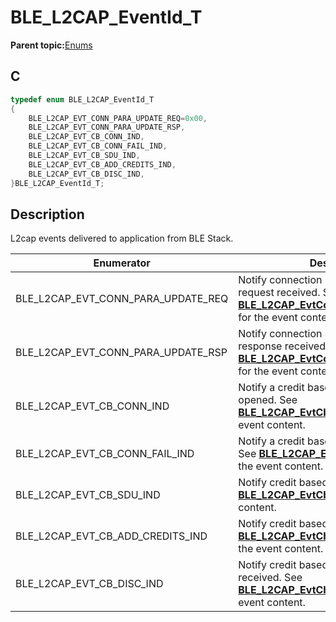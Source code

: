 # BLE\_L2CAP\_EventId\_T

**Parent topic:**[Enums](GUID-C0BF88CD-CBF9-4EA1-AC28-B1CFC0D13BE4.md)

## C

```c
typedef enum BLE_L2CAP_EventId_T
{
    BLE_L2CAP_EVT_CONN_PARA_UPDATE_REQ=0x00,
    BLE_L2CAP_EVT_CONN_PARA_UPDATE_RSP,
    BLE_L2CAP_EVT_CB_CONN_IND,
    BLE_L2CAP_EVT_CB_CONN_FAIL_IND,
    BLE_L2CAP_EVT_CB_SDU_IND,
    BLE_L2CAP_EVT_CB_ADD_CREDITS_IND,
    BLE_L2CAP_EVT_CB_DISC_IND,
}BLE_L2CAP_EventId_T;
```

## Description

L2cap events delivered to application from BLE Stack.

|Enumerator|Description|
|----------|-----------|
|BLE\_L2CAP\_EVT\_CONN\_PARA\_UPDATE\_REQ|Notify connection parameter update request received. See **[BLE\_L2CAP\_EvtConnParamUpdateReq\_T](GUID-BDAC0DE4-96D2-439A-98E5-05361781C424.md)** for the event content.|
|BLE\_L2CAP\_EVT\_CONN\_PARA\_UPDATE\_RSP|Notify connection parameter update response received. See **[BLE\_L2CAP\_EvtConnParamUpdateRsp\_T](GUID-16053FDF-B5AA-4C9A-8C41-746574C6AE97.md)** for the event content.|
|BLE\_L2CAP\_EVT\_CB\_CONN\_IND|Notify a credit based connection is opened. See **[BLE\_L2CAP\_EvtCbConnInd\_T](GUID-83A36AAD-1D37-4B08-8C3E-92BDD24338A6.md)** for the event content.|
|BLE\_L2CAP\_EVT\_CB\_CONN\_FAIL\_IND|Notify a credit based connection is failed. See **[BLE\_L2CAP\_EvtCbConnFailInd\_T](GUID-BF94EE96-0A7E-403B-AA57-3FD09B8240D6.md)** for the event content.|
|BLE\_L2CAP\_EVT\_CB\_SDU\_IND|Notify credit based SDU received. See **[BLE\_L2CAP\_EvtCbSduInd\_T](GUID-D109FEA1-B4F3-42C4-AEF4-F503AD868A81.md)** for the event content.|
|BLE\_L2CAP\_EVT\_CB\_ADD\_CREDITS\_IND|Notify credit based credit received. See **[BLE\_L2CAP\_EvtCbAddCreditsInd\_T](GUID-FAB28CA7-88E0-4F93-9D84-05D49E547EE8.md)** for the event content.|
|BLE\_L2CAP\_EVT\_CB\_DISC\_IND|Notify credit based disconnect request received. See **[BLE\_L2CAP\_EvtCbDiscInd\_T](GUID-FAE1946F-5351-4A48-A484-55B3ACF77278.md)** for the event content.|

